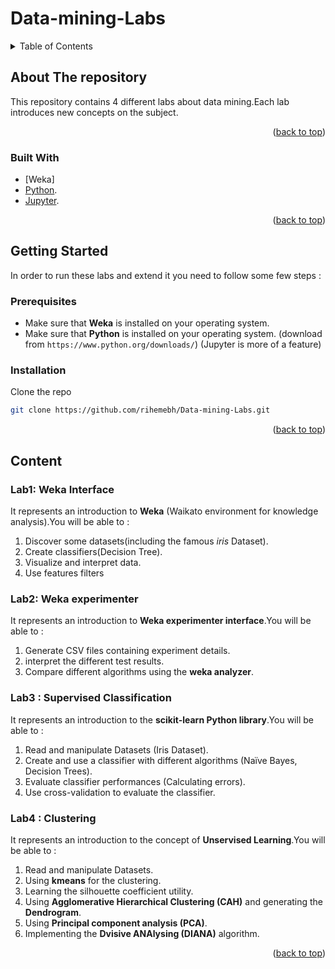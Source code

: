 # Data-mining-Labs
<div id="top"></div>

<!-- TABLE OF CONTENTS -->
<details>
  <summary>Table of Contents</summary>
  <ol>
    <li>
      <a href="#about-the-project">About The Labs</a>
      <ul>
        <li><a href="#built-with">Built With</a></li>
      </ul>
    </li>
    <li>
      <a href="#getting-started">Getting Started</a>
      <ul>
        <li><a href="#prerequisites">Prerequisites</a></li>
        <li><a href="#installation">Installation</a></li>
      </ul>
    </li>
    <li><a href="#usage">Content</a></li>
  </ol>
</details>

## About The repository

This repository contains 4 different labs about data mining.Each lab introduces new concepts on the subject.
<p align="right">(<a href="#top">back to top</a>)</p>

### Built With

* [Weka]
* [Python](https://www.python.org/).
* [Jupyter](https://jupyter.org/).

<p align="right">(<a href="#top">back to top</a>)</p>

## Getting Started

In order to run these labs and extend it you need to follow some few steps : 

### Prerequisites

* Make sure that **Weka** is installed on your operating system.
* Make sure that **Python** is installed on your operating system. (download from ```https://www.python.org/downloads/```)
(Jupyter is more of a feature)

### Installation

Clone the repo
   ```sh
   git clone https://github.com/rihemebh/Data-mining-Labs.git
   ```

<p align="right">(<a href="#top">back to top</a>)</p>

## Content
 
### Lab1: Weka Interface

It represents an introduction to **Weka** (Waikato environment for knowledge analysis).You will be able to : </br>
1) Discover some datasets(including the famous _iris_ Dataset).
2) Create classifiers(Decision Tree).
3) Visualize and interpret data.
4) Use features filters

### Lab2: Weka experimenter

It represents an introduction to **Weka experimenter interface**.You will be able to : </br>
1) Generate CSV files containing experiment details.
2) interpret the different test results.
3) Compare different algorithms using the **weka analyzer**.

### Lab3 :  Supervised Classification

It represents an introduction to the **scikit-learn Python library**.You will be able to : 
1) Read and manipulate Datasets (Iris Dataset).
2) Create and use a classifier with different algorithms (Naïve Bayes, Decision Trees).
3) Evaluate classifier performances (Calculating errors).
4) Use cross-validation to evaluate the classifier.


### Lab4 :  Clustering

It represents an introduction to the concept of **Unservised Learning**.You will be able to : 
1) Read and manipulate Datasets.
2) Using **kmeans** for the clustering. 
3) Learning the silhouette coefficient utility.
4) Using **Agglomerative Hierarchical Clustering (CAH)** and generating the **Dendrogram**.
5) Using **Principal component analysis (PCA)**.
6) Implementing the **Dvisive ANAlysing (DIANA)** algorithm.



<p align="right">(<a href="#top">back to top</a>)</p>


